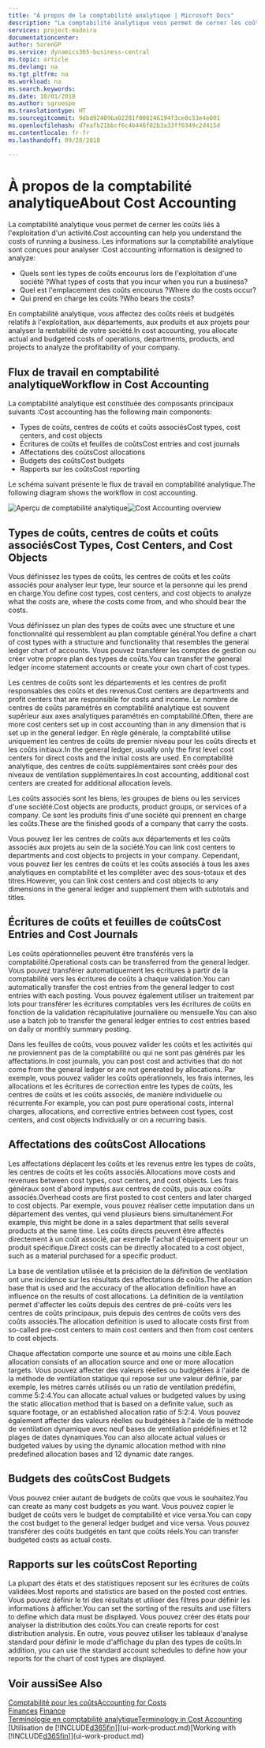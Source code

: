```yaml
---
title: "À propos de la comptabilité analytique | Microsoft Docs"
description: "La comptabilité analytique vous permet de cerner les coûts liés à l'exploitation d'un activié."
services: project-madeira
documentationcenter: 
author: SorenGP
ms.service: dynamics365-business-central
ms.topic: article
ms.devlang: na
ms.tgt_pltfrm: na
ms.workload: na
ms.search.keywords: 
ms.date: 10/01/2018
ms.author: sgroespe
ms.translationtype: HT
ms.sourcegitcommit: 9dbd92409ba02281f008246194f3ce0c53e4e001
ms.openlocfilehash: d7eafb21bbcf6c4b446f02b3a33ff6349c2d415d
ms.contentlocale: fr-fr
ms.lasthandoff: 09/28/2018

---
```

# <a name="about-cost-accounting"></a><span data-ttu-id="41d96-103">À propos de la comptabilité analytique</span><span class="sxs-lookup"><span data-stu-id="41d96-103">About Cost Accounting</span></span>
<span data-ttu-id="41d96-104">La comptabilité analytique vous permet de cerner les coûts liés à l'exploitation d'un activité.</span><span class="sxs-lookup"><span data-stu-id="41d96-104">Cost accounting can help you understand the costs of running a business.</span></span> <span data-ttu-id="41d96-105">Les informations sur la comptabilité analytique sont conçues pour analyser :</span><span class="sxs-lookup"><span data-stu-id="41d96-105">Cost accounting information is designed to analyze:</span></span>  

-   <span data-ttu-id="41d96-106">Quels sont les types de coûts encourus lors de l'exploitation d'une société ?</span><span class="sxs-lookup"><span data-stu-id="41d96-106">What types of costs that you incur when you run a business?</span></span>  
-   <span data-ttu-id="41d96-107">Quel est l'emplacement des coûts encourus ?</span><span class="sxs-lookup"><span data-stu-id="41d96-107">Where do the costs occur?</span></span>  
-   <span data-ttu-id="41d96-108">Qui prend en charge les coûts ?</span><span class="sxs-lookup"><span data-stu-id="41d96-108">Who bears the costs?</span></span>  

<span data-ttu-id="41d96-109">En comptabilité analytique, vous affectez des coûts réels et budgétés relatifs à l'exploitation, aux départements, aux produits et aux projets pour analyser la rentabilité de votre société.</span><span class="sxs-lookup"><span data-stu-id="41d96-109">In cost accounting, you allocate actual and budgeted costs of operations, departments, products, and projects to analyze the profitability of your company.</span></span>  

## <a name="workflow-in-cost-accounting"></a><span data-ttu-id="41d96-110">Flux de travail en comptabilité analytique</span><span class="sxs-lookup"><span data-stu-id="41d96-110">Workflow in Cost Accounting</span></span>  
<span data-ttu-id="41d96-111">La comptabilité analytique est constituée des composants principaux suivants :</span><span class="sxs-lookup"><span data-stu-id="41d96-111">Cost accounting has the following main components:</span></span>  

-   <span data-ttu-id="41d96-112">Types de coûts, centres de coûts et coûts associés</span><span class="sxs-lookup"><span data-stu-id="41d96-112">Cost types, cost centers, and cost objects</span></span>  
-   <span data-ttu-id="41d96-113">Écritures de coûts et feuilles de coûts</span><span class="sxs-lookup"><span data-stu-id="41d96-113">Cost entries and cost journals</span></span>  
-   <span data-ttu-id="41d96-114">Affectations des coûts</span><span class="sxs-lookup"><span data-stu-id="41d96-114">Cost allocations</span></span>  
-   <span data-ttu-id="41d96-115">Budgets des coûts</span><span class="sxs-lookup"><span data-stu-id="41d96-115">Cost budgets</span></span>
-   <span data-ttu-id="41d96-116">Rapports sur les coûts</span><span class="sxs-lookup"><span data-stu-id="41d96-116">Cost reporting</span></span>  

<span data-ttu-id="41d96-117">Le schéma suivant présente le flux de travail en comptabilité analytique.</span><span class="sxs-lookup"><span data-stu-id="41d96-117">The following diagram shows the workflow in cost accounting.</span></span>  

<span data-ttu-id="41d96-118">![Aperçu de comptabilité analytique](media/costaccountingoverview.png "CostAccountingOverview")</span><span class="sxs-lookup"><span data-stu-id="41d96-118">![Cost Accounting overview](media/costaccountingoverview.png "CostAccountingOverview")</span></span>  

## <a name="cost-types-cost-centers-and-cost-objects"></a><span data-ttu-id="41d96-119">Types de coûts, centres de coûts et coûts associés</span><span class="sxs-lookup"><span data-stu-id="41d96-119">Cost Types, Cost Centers, and Cost Objects</span></span>  
<span data-ttu-id="41d96-120">Vous définissez les types de coûts, les centres de coûts et les coûts associés pour analyser leur type, leur source et la personne qui les prend en charge.</span><span class="sxs-lookup"><span data-stu-id="41d96-120">You define cost types, cost centers, and cost objects to analyze what the costs are, where the costs come from, and who should bear the costs.</span></span>  

<span data-ttu-id="41d96-121">Vous définissez un plan des types de coûts avec une structure et une fonctionnalité qui ressemblent au plan comptable général.</span><span class="sxs-lookup"><span data-stu-id="41d96-121">You define a chart of cost types with a structure and functionality that resembles the general ledger chart of accounts.</span></span> <span data-ttu-id="41d96-122">Vous pouvez transférer les comptes de gestion ou créer votre propre plan des types de coûts.</span><span class="sxs-lookup"><span data-stu-id="41d96-122">You can transfer the general ledger income statement accounts or create your own chart of cost types.</span></span>  

<span data-ttu-id="41d96-123">Les centres de coûts sont les départements et les centres de profit responsables des coûts et des revenus.</span><span class="sxs-lookup"><span data-stu-id="41d96-123">Cost centers are departments and profit centers that are responsible for costs and income.</span></span> <span data-ttu-id="41d96-124">Le nombre de centres de coûts paramétrés en comptabilité analytique est souvent supérieur aux axes analytiques paramétrés en comptabilité.</span><span class="sxs-lookup"><span data-stu-id="41d96-124">Often, there are more cost centers set up in cost accounting than in any dimension that is set up in the general ledger.</span></span> <span data-ttu-id="41d96-125">En règle générale, la comptabilité utilise uniquement les centres de coûts de premier niveau pour les coûts directs et les coûts initiaux.</span><span class="sxs-lookup"><span data-stu-id="41d96-125">In the general ledger, usually only the first level cost centers for direct costs and the initial costs are used.</span></span> <span data-ttu-id="41d96-126">En comptabilité analytique, des centres de coûts supplémentaires sont créés pour des niveaux de ventilation supplémentaires.</span><span class="sxs-lookup"><span data-stu-id="41d96-126">In cost accounting, additional cost centers are created for additional allocation levels.</span></span>  

<span data-ttu-id="41d96-127">Les coûts associés sont les biens, les groupes de biens ou les services d'une société.</span><span class="sxs-lookup"><span data-stu-id="41d96-127">Cost objects are products, product groups, or services of a company.</span></span> <span data-ttu-id="41d96-128">Ce sont les produits finis d'une société qui prennent en charge les coûts.</span><span class="sxs-lookup"><span data-stu-id="41d96-128">These are the finished goods of a company that carry the costs.</span></span>  

<span data-ttu-id="41d96-129">Vous pouvez lier les centres de coûts aux départements et les coûts associés aux projets au sein de la société.</span><span class="sxs-lookup"><span data-stu-id="41d96-129">You can link cost centers to departments and cost objects to projects in your company.</span></span> <span data-ttu-id="41d96-130">Cependant, vous pouvez lier les centres de coûts et les coûts associés à tous les axes analytiques en comptabilité et les compléter avec des sous-totaux et des titres.</span><span class="sxs-lookup"><span data-stu-id="41d96-130">However, you can link cost centers and cost objects to any dimensions in the general ledger and supplement them with subtotals and titles.</span></span>  

## <a name="cost-entries-and-cost-journals"></a><span data-ttu-id="41d96-131">Écritures de coûts et feuilles de coûts</span><span class="sxs-lookup"><span data-stu-id="41d96-131">Cost Entries and Cost Journals</span></span>  
<span data-ttu-id="41d96-132">Les coûts opérationnelles peuvent être transférés vers la comptabilité.</span><span class="sxs-lookup"><span data-stu-id="41d96-132">Operational costs can be transferred from the general ledger.</span></span> <span data-ttu-id="41d96-133">Vous pouvez transférer automatiquement les écritures à partir de la comptabilité vers les écritures de coûts à chaque validation.</span><span class="sxs-lookup"><span data-stu-id="41d96-133">You can automatically transfer the cost entries from the general ledger to cost entries with each posting.</span></span> <span data-ttu-id="41d96-134">Vous pouvez également utiliser un traitement par lots pour transférer les écritures comptables vers les écritures de coûts en fonction de la validation récapitulative journalière ou mensuelle.</span><span class="sxs-lookup"><span data-stu-id="41d96-134">You can also use a batch job to transfer the general ledger entries to cost entries based on daily or monthly summary posting.</span></span>  

<span data-ttu-id="41d96-135">Dans les feuilles de coûts, vous pouvez valider les coûts et les activités qui ne proviennent pas de la comptabilité ou qui ne sont pas générés par les affectations.</span><span class="sxs-lookup"><span data-stu-id="41d96-135">In cost journals, you can post cost and activities that do not come from the general ledger or are not generated by allocations.</span></span> <span data-ttu-id="41d96-136">Par exemple, vous pouvez valider les coûts opérationnels, les frais internes, les allocations et les écritures de correction entre les types de coûts, les centres de coûts et les coûts associés, de manière individuelle ou récurrente.</span><span class="sxs-lookup"><span data-stu-id="41d96-136">For example, you can post pure operational costs, internal charges, allocations, and corrective entries between cost types, cost centers, and cost objects individually or on a recurring basis.</span></span>  

## <a name="cost-allocations"></a><span data-ttu-id="41d96-137">Affectations des coûts</span><span class="sxs-lookup"><span data-stu-id="41d96-137">Cost Allocations</span></span>  
<span data-ttu-id="41d96-138">Les affectations déplacent les coûts et les revenus entre les types de coûts, les centres de coûts et les coûts associés.</span><span class="sxs-lookup"><span data-stu-id="41d96-138">Allocations move costs and revenues between cost types, cost centers, and cost objects.</span></span> <span data-ttu-id="41d96-139">Les frais généraux sont d'abord imputés aux centres de coûts, puis aux coûts associés.</span><span class="sxs-lookup"><span data-stu-id="41d96-139">Overhead costs are first posted to cost centers and later charged to cost objects.</span></span> <span data-ttu-id="41d96-140">Par exemple, vous pouvez réaliser cette imputation dans un département des ventes, qui vend plusieurs biens simultanément.</span><span class="sxs-lookup"><span data-stu-id="41d96-140">For example, this might be done in a sales department that sells several products at the same time.</span></span> <span data-ttu-id="41d96-141">Les coûts directs peuvent être affectés directement à un coût associé, par exemple l'achat d'équipement pour un produit spécifique.</span><span class="sxs-lookup"><span data-stu-id="41d96-141">Direct costs can be directly allocated to a cost object, such as a material purchased for a specific product.</span></span>  

<span data-ttu-id="41d96-142">La base de ventilation utilisée et la précision de la définition de ventilation ont une incidence sur les résultats des affectations de coûts.</span><span class="sxs-lookup"><span data-stu-id="41d96-142">The allocation base that is used and the accuracy of the allocation definition have an influence on the results of cost allocations.</span></span> <span data-ttu-id="41d96-143">La définition de la ventilation permet d'affecter les coûts depuis des centres de pré-coûts vers les centres de coûts principaux, puis depuis des centres de coûts vers des coûts associés.</span><span class="sxs-lookup"><span data-stu-id="41d96-143">The allocation definition is used to allocate costs first from so-called pre-cost centers to main cost centers and then from cost centers to cost objects.</span></span>  

<span data-ttu-id="41d96-144">Chaque affectation comporte une source et au moins une cible.</span><span class="sxs-lookup"><span data-stu-id="41d96-144">Each allocation consists of an allocation source and one or more allocation targets.</span></span> <span data-ttu-id="41d96-145">Vous pouvez affecter des valeurs réelles ou budgétées à l'aide de la méthode de ventilation statique qui repose sur une valeur définie, par exemple, les mètres carrés utilisés ou un ratio de ventilation prédéfini, comme 5:2:4.</span><span class="sxs-lookup"><span data-stu-id="41d96-145">You can allocate actual values or budgeted values by using the static allocation method that is based on a definite value, such as square footage, or an established allocation ratio of 5:2:4.</span></span> <span data-ttu-id="41d96-146">Vous pouvez également affecter des valeurs réelles ou budgétées à l'aide de la méthode de ventilation dynamique avec neuf bases de ventilation prédéfinies et 12 plages de dates dynamiques.</span><span class="sxs-lookup"><span data-stu-id="41d96-146">You can also allocate actual values or budgeted values by using the dynamic allocation method with nine predefined allocation bases and 12 dynamic date ranges.</span></span>  

## <a name="cost-budgets"></a><span data-ttu-id="41d96-147">Budgets des coûts</span><span class="sxs-lookup"><span data-stu-id="41d96-147">Cost Budgets</span></span>  
<span data-ttu-id="41d96-148">Vous pouvez créer autant de budgets de coûts que vous le souhaitez.</span><span class="sxs-lookup"><span data-stu-id="41d96-148">You can create as many cost budgets as you want.</span></span> <span data-ttu-id="41d96-149">Vous pouvez copier le budget de coûts vers le budget de comptabilité et vice versa.</span><span class="sxs-lookup"><span data-stu-id="41d96-149">You can copy the cost budget to the general ledger budget and vice versa.</span></span> <span data-ttu-id="41d96-150">Vous pouvez transférer des coûts budgétés en tant que coûts réels.</span><span class="sxs-lookup"><span data-stu-id="41d96-150">You can transfer budgeted costs as actual costs.</span></span>  

## <a name="cost-reporting"></a><span data-ttu-id="41d96-151">Rapports sur les coûts</span><span class="sxs-lookup"><span data-stu-id="41d96-151">Cost Reporting</span></span>  
<span data-ttu-id="41d96-152">La plupart des états et des statistiques reposent sur les écritures de coûts validées.</span><span class="sxs-lookup"><span data-stu-id="41d96-152">Most reports and statistics are based on the posted cost entries.</span></span> <span data-ttu-id="41d96-153">Vous pouvez définir le tri des résultats et utiliser des filtres pour définir les informations à afficher.</span><span class="sxs-lookup"><span data-stu-id="41d96-153">You can set the sorting of the results and use filters to define which data must be displayed.</span></span> <span data-ttu-id="41d96-154">Vous pouvez créer des états pour analyser la distribution des coûts.</span><span class="sxs-lookup"><span data-stu-id="41d96-154">You can create reports for cost distribution analysis.</span></span> <span data-ttu-id="41d96-155">En outre, vous pouvez utiliser les tableaux d'analyse standard pour définir le mode d'affichage du plan des types de coûts.</span><span class="sxs-lookup"><span data-stu-id="41d96-155">In addition, you can use the standard account schedules to define how your reports for the chart of cost types are displayed.</span></span>  

## <a name="see-also"></a><span data-ttu-id="41d96-156">Voir aussi</span><span class="sxs-lookup"><span data-stu-id="41d96-156">See Also</span></span>  
 [<span data-ttu-id="41d96-157">Comptabilité pour les coûts</span><span class="sxs-lookup"><span data-stu-id="41d96-157">Accounting for Costs</span></span>](finance-manage-cost-accounting.md)  
 <span data-ttu-id="41d96-158">[Finances](finance.md) </span><span class="sxs-lookup"><span data-stu-id="41d96-158">[Finance](finance.md) </span></span>  
 [<span data-ttu-id="41d96-159">Terminologie en comptabilité analytique</span><span class="sxs-lookup"><span data-stu-id="41d96-159">Terminology in Cost Accounting</span></span>](finance-terminology-in-cost-accounting.md)  
 <span data-ttu-id="41d96-160">[Utilisation de [!INCLUDE[d365fin](includes/d365fin_md.md)]](ui-work-product.md)</span><span class="sxs-lookup"><span data-stu-id="41d96-160">[Working with [!INCLUDE[d365fin](includes/d365fin_md.md)]](ui-work-product.md)</span></span>

